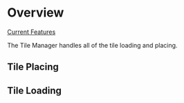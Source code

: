 # Overview

[Current Features](./Features.md) 

The Tile Manager handles all of the tile loading and placing.

## Tile Placing

## Tile Loading



